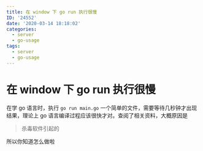 ```yaml
---
title: 在 window 下 go run 执行很慢
ID: '24552'
date: '2020-03-14 18:18:02'
categories:
  - server
  - go-usage
tags:
  - server
  - go-usage
---
```


# 在 window 下 go run 执行很慢

在学 go 语言时，执行 `go run main.go` 一个简单的文件，需要等待几秒钟才出现结果，理论上 go 语言编译过程应该很快才对。查阅了相关资料，大概原因是

> 杀毒软件引起的

所以你知道怎么做啦
 
 
 
 
 
